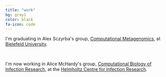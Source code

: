 ```yaml
---
title: "work"
bg: gray1
color: black
fa-icon: code
---
```


I'm graduating in Alex Sczyrba's group, <a href="http://www.cebitec.uni-bielefeld.de/cmg/" target="_blank">Computational Metagenomics</a>, at <a href="http://uni-bielefeld.de/" target="_blank">Bielefeld University</a>.

<br/>

I'm now working in Alice McHardy's group, <a href="http://www.helmholtz-hzi.de/en/research/research_topics/bacterial_and_viral_pathogens/computational_biology_of_infection_research/" target="_blank">Computational Biology of Infection Research</a>, at the <a href="http://www.helmholtz-hzi.de/en/" target="_blank">Helmholtz Centre for Infection Research</a>.
